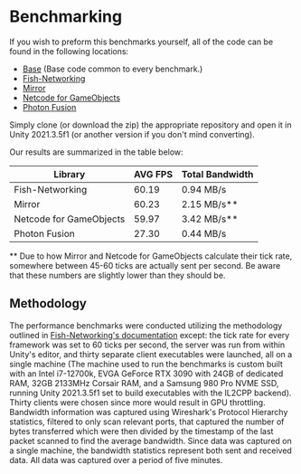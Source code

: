 [Base]: https://github.com/hpcvis/MuVR/tree/benchmark/base
[Fish-Networking]: https://github.com/hpcvis/MuVR/tree/benchmark/FishNet
[Fish-Networking's documentation]: https://fish-networking.gitbook.io/docs/manual/general/performance/benchmark-setup
[Mirror]: https://github.com/hpcvis/MuVR/tree/benchmark/Mirror
[Photon Fusion]: https://github.com/hpcvis/MuVR/tree/benchmark/PhotonFusion
[Netcode for GameObjects]: https://github.com/hpcvis/MuVR/tree/benchmark/Unity

# Benchmarking

If you wish to preform this benchmarks yourself, all of the code can be found in the following locations:

+ [Base] (Base code common to every benchmark.)
+ [Fish-Networking]
+ [Mirror]
+ [Netcode for GameObjects]
+ [Photon Fusion]

Simply clone (or download the zip) the appropriate repository and open it in Unity 2021.3.5f1 (or another version if you don't mind converting).

Our results are summarized in the table below:

| Library | AVG FPS | Total Bandwidth  |
| ------- | ------- | ---------------------- |
| Fish-Networking | 60.19 | 0.94 MB/s |
| Mirror | 60.23 | 2.15 MB/s** |
| Netcode for GameObjects | 59.97 | 3.42 MB/s** | 
| Photon Fusion | 27.30 | 0.44 MB/s | 

** Due to how Mirror and Netcode for GameObjects calculate their tick rate, somewhere between 45-60 ticks are actually sent per second. Be aware that these numbers are slightly lower than they should be.

## Methodology

The performance benchmarks were conducted utilizing the methodology outlined in [Fish-Networking's documentation] except: the tick rate for every framework was set to 60 ticks per second, the server was run from within Unity's editor, and thirty separate client executables were launched, all on a single machine (The machine used to run the benchmarks is custom built with an Intel i7-12700k, EVGA GeForce RTX 3090 with 24GB of dedicated RAM, 32GB 2133MHz Corsair RAM, and a Samsung 980 Pro NVME SSD, running Unity 2021.3.5f1 set to build executables with the IL2CPP backend). Thirty clients were chosen since more would result in GPU throttling. Bandwidth information was captured using Wireshark's Protocol Hierarchy statistics, filtered to only scan relevant ports, that captured the number of bytes transferred which were then divided by the timestamp of the last packet scanned to find the average bandwidth. Since data was captured on a single machine, the bandwidth statistics represent both sent and received data. All data was captured over a period of five minutes.
